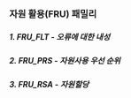 ### 자원 활용(FRU) 패밀리
##### 1. FRU_FLT - 오류에 대한 내성
##### 2. FRU_PRS - 자원사용 우선 순위
##### 3. FRU_RSA - 자원할당
